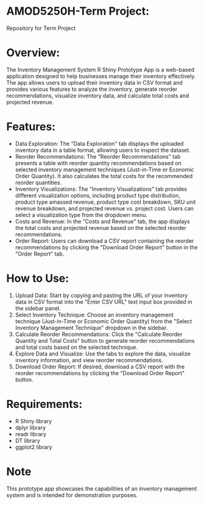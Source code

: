 # AMOD5250H-Term Project:
Repository for Term Project

# Overview:
The Inventory Management System R Shiny Prototype App is a web-based application designed to help businesses manage their inventory effectively. The app allows users to upload their inventory data in CSV format and provides various features to analyze the inventory, generate reorder recommendations, visualize inventory data, and calculate total costs and projected revenue.

# Features:
- Data Exploration: The "Data Exploration" tab displays the uploaded inventory data in a table format, allowing users to inspect the dataset.
- Reorder Recommendations: The "Reorder Recommendations" tab presents a table with reorder quantity recommendations based on selected inventory management techniques (Just-in-Time or Economic Order Quantity). It also calculates the total costs for the recommended reorder quantities.
- Inventory Visualizations: The "Inventory Visualizations" tab provides different visualization options, including product type distribution, product type amassed revenue, product type cost breakdown, SKU unit revenue breakdown, and projected revenue vs. project cost. Users can select a visualization type from the dropdown menu.
- Costs and Revenue: In the "Costs and Revenue" tab, the app displays the total costs and projected revenue based on the selected reorder recommendations.
- Order Report: Users can download a CSV report containing the reorder recommendations by clicking the "Download Order Report" button in the "Order Report" tab.

# How to Use:
1. Upload Data: Start by copying and pasting the URL of your inventory data in CSV format into the "Enter CSV URL" text input box provided in the sidebar panel.
2. Select Inventory Technique: Choose an inventory management technique (Just-in-Time or Economic Order Quantity) from the "Select Inventory Management Technique" dropdown in the sidebar.
3. Calculate Reorder Recommendations: Click the "Calculate Reorder Quantity and Total Costs" button to generate reorder recommendations and total costs based on the selected technique.
4. Explore Data and Visualize: Use the tabs to explore the data, visualize inventory information, and view reorder recommendations.
5. Download Order Report: If desired, download a CSV report with the reorder recommendations by clicking the "Download Order Report" button.

# Requirements:
- R Shiny library
- dplyr library
- readr library
- DT library
- ggplot2 library

# Note
This prototype app showcases the capabilities of an inventory management system and is intended for demonstration purposes.
